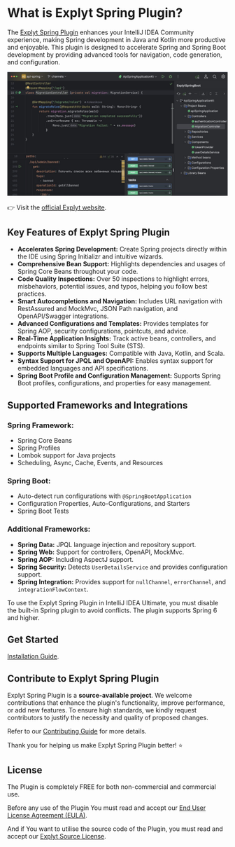 # What is Explyt Spring Plugin?

The [Explyt Spring Plugin](https://explyt.com/spring) enhances your IntelliJ IDEA Community experience, making Spring development in Java and Kotlin more productive and enjoyable. This plugin is designed to accelerate Spring and Spring Boot development by providing advanced tools for navigation, code generation, and configuration.

![Screen](https://github.com/explyt/spring-plugin/blob/main/images/screen1.jpg)

👉 Visit the [official Explyt website](https://explyt.com/).

## Key Features of Explyt Spring Plugin

- **Accelerates Spring Development:** Create Spring projects directly within the IDE using Spring Initializr and intuitive wizards.
- **Comprehensive Bean Support:** Highlights dependencies and usages of Spring Core Beans throughout your code.
- **Code Quality Inspections:** Over 50 inspections to highlight errors, misbehaviors, potential issues, and typos, helping you follow best practices.
- **Smart Autocompletions and Navigation:** Includes URL navigation with RestAssured and MockMvc, JSON Path navigation, and OpenAPI/Swagger integrations.
- **Advanced Configurations and Templates:** Provides templates for Spring AOP, security configurations, pointcuts, and advice.
- **Real-Time Application Insights:** Track active beans, controllers, and endpoints similar to Spring Tool Suite (STS).
- **Supports Multiple Languages:** Compatible with Java, Kotlin, and Scala.
- **Syntax Support for JPQL and OpenAPI:** Enables syntax support for embedded languages and API specifications.
- **Spring Boot Profile and Configuration Management:** Supports Spring Boot profiles, configurations, and properties for easy management.

## Supported Frameworks and Integrations

### Spring Framework:
- Spring Core Beans
- Spring Profiles
- Lombok support for Java projects
- Scheduling, Async, Cache, Events, and Resources

### Spring Boot:
- Auto-detect run configurations with `@SpringBootApplication`
- Configuration Properties, Auto-Configurations, and Starters
- Spring Boot Tests

### Additional Frameworks:
- **Spring Data:** JPQL language injection and repository support.
- **Spring Web:** Support for controllers, OpenAPI, MockMvc.
- **Spring AOP:** Including AspectJ support.
- **Spring Security:** Detects `UserDetailsService` and provides configuration support.
- **Spring Integration:** Provides support for `nullChannel`, `errorChannel`, and `integrationFlowContext`.

To use the Explyt Spring Plugin in IntelliJ IDEA Ultimate, you must disable the built-in Spring plugin to avoid conflicts. The plugin supports Spring 6 and higher.

## Get Started

[Installation Guide](https://github.com/explyt/spring-plugin/wiki/Installation-Guide).

## Contribute to Explyt Spring Plugin

Explyt Spring Plugin is a **source-available project**. We welcome contributions that enhance the plugin's functionality, improve performance, or add new features. To ensure high standards, we kindly request contributors to justify the necessity and quality of proposed changes.

Refer to our [Contributing Guide](https://github.com/explyt/spring-plugin/blob/main/CONTRIBUTING.md) for more details.

Thank you for helping us make Explyt Spring Plugin better! ⭐

## License

The Plugin is completely FREE for both non-commercial and commercial use. 

Before any use of the Plugin You must read and accept our [End User License Agreement (EULA)](https://github.com/explyt/spring-plugin/blob/main/LICENSE.md). 

And if You want to utilise the source code of the Plugin, you must read and accept our [Explyt Source License](https://github.com/explyt/spring-plugin/blob/main/LICENSE.md).
